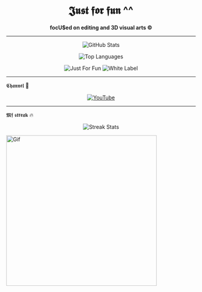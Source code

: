 <!-- README.md -->

<h1 align="center">𝕵𝖚𝖘𝖙 𝖋𝖔𝖗 𝖋𝖚𝖓 ^^</h1>

<p align="center">
  <b>focU$ed on editing and 3D visual arts ©</b>
</p>

---

<p align="center">
  <img src="https://github-readme-stats.vercel.app/api?username=bxnefly&show_icons=true&hide_border=true&theme=radical&bg_color=000000&title_color=ff4500&text_color=ffffff&icon_color=ffae42" alt="GitHub Stats">
</p>

<p align="center">
  <img src="https://github-readme-stats.vercel.app/api/top-langs/?username=bxnefly&layout=compact&hide_border=true&theme=radical&bg_color=000000&title_color=ff4500&text_color=ffffff&icon_color=ffae42" alt="Top Languages">
</p>

<p align="center">
  <img src="https://img.shields.io/badge/Status-Just%20For%20Fun-ff4500?style=flat-square&logo=github&logoColor=white" alt="Just For Fun">
  <img src="https://img.shields.io/badge/Type-White%20Label-ff4500?style=flat-square&logo=git&logoColor=white" alt="White Label">
</p>

---

𝕮𝖍𝖆𝖓𝖓𝖊𝖑 🦇

<p align="center">
  <a href="https://www.youtube.com/@bxnefly">
    <img src="https://img.shields.io/badge/YouTube-ff4500?style=for-the-badge&logo=youtube&logoColor=white" alt="YouTube">
  </a>
</p>

---

𝕸𝖋 𝖘𝖙𝖗𝖊𝖆𝖐 🔥

<p align="center">
  <img src="https://github-readme-streak-stats.herokuapp.com/?user=bxnefly&theme=dark&background=000000&ring=ff4500&fire=ffae42&currStreakLabel=ffffff" alt="Streak Stats">
</p>

  <img src="https://github.com/user-attachments/assets/0c327b8e-da2a-4735-93c2-4e4eacab75cc" alt="Gif" width="400px">
</p>